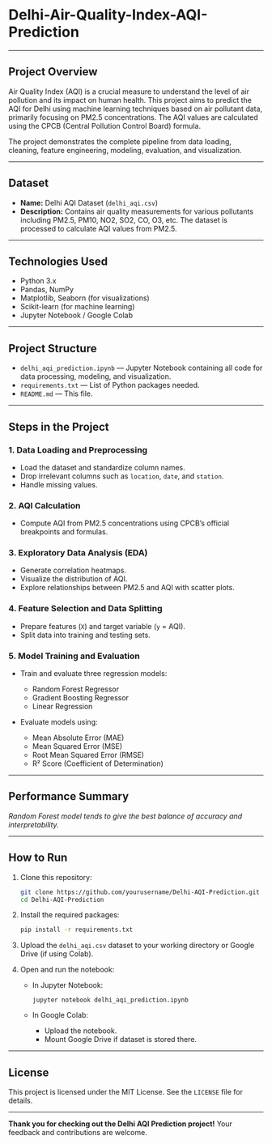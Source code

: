 # Delhi-Air-Quality-Index-AQI-Prediction
---

## Project Overview

Air Quality Index (AQI) is a crucial measure to understand the level of air pollution and its impact on human health. This project aims to predict the AQI for Delhi using machine learning techniques based on air pollutant data, primarily focusing on PM2.5 concentrations. The AQI values are calculated using the CPCB (Central Pollution Control Board) formula.

The project demonstrates the complete pipeline from data loading, cleaning, feature engineering, modeling, evaluation, and visualization.

---

## Dataset

* **Name:** Delhi AQI Dataset (`delhi_aqi.csv`)
* **Description:** Contains air quality measurements for various pollutants including PM2.5, PM10, NO2, SO2, CO, O3, etc. The dataset is processed to calculate AQI values from PM2.5.

---

## Technologies Used

* Python 3.x
* Pandas, NumPy
* Matplotlib, Seaborn (for visualizations)
* Scikit-learn (for machine learning)
* Jupyter Notebook / Google Colab

---

## Project Structure

* `delhi_aqi_prediction.ipynb` — Jupyter Notebook containing all code for data processing, modeling, and visualization.
* `requirements.txt` — List of Python packages needed.
* `README.md` — This file.

---

## Steps in the Project

### 1. Data Loading and Preprocessing

* Load the dataset and standardize column names.
* Drop irrelevant columns such as `location`, `date`, and `station`.
* Handle missing values.

### 2. AQI Calculation

* Compute AQI from PM2.5 concentrations using CPCB’s official breakpoints and formulas.

### 3. Exploratory Data Analysis (EDA)

* Generate correlation heatmaps.
* Visualize the distribution of AQI.
* Explore relationships between PM2.5 and AQI with scatter plots.

### 4. Feature Selection and Data Splitting

* Prepare features (`X`) and target variable (`y` = AQI).
* Split data into training and testing sets.

### 5. Model Training and Evaluation

* Train and evaluate three regression models:

  * Random Forest Regressor
  * Gradient Boosting Regressor
  * Linear Regression
    
* Evaluate models using:

  * Mean Absolute Error (MAE)
  * Mean Squared Error (MSE)
  * Root Mean Squared Error (RMSE)
  * R² Score (Coefficient of Determination)

---

## Performance Summary

*Random Forest model tends to give the best balance of accuracy and interpretability.*

---

## How to Run

1. Clone this repository:

   ```bash
   git clone https://github.com/yourusername/Delhi-AQI-Prediction.git
   cd Delhi-AQI-Prediction
   ```

2. Install the required packages:

   ```bash
   pip install -r requirements.txt
   ```

3. Upload the `delhi_aqi.csv` dataset to your working directory or Google Drive (if using Colab).

4. Open and run the notebook:

   * In Jupyter Notebook:

     ```
     jupyter notebook delhi_aqi_prediction.ipynb
     ```
   * In Google Colab:

     * Upload the notebook.
     * Mount Google Drive if dataset is stored there.

---

## License

This project is licensed under the MIT License. See the `LICENSE` file for details.

---

**Thank you for checking out the Delhi AQI Prediction project!**
Your feedback and contributions are welcome.
